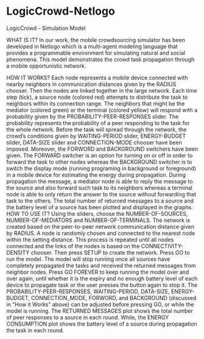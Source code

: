 # LogicCrowd-Netlogo
LogicCrowd - Simulation Model

WHAT IS IT?
In our work, the mobile crowdsourcing simulator has been developed in Netlogo which is a multi-agent modeling language that provides a programmable environment for simulating natural and social phenomena. This model demonstrates the crowd task propagation through a mobile opportunistic network. 

HOW IT WORKS?
Each node represents a mobile device connected with nearby neighbors in communication distances given by the RADIUS chooser. Then the nodes are linked together in the large network. Each time step (tick), a source node (colored red) attempts to distribute the task to neighbors within its connection range. The neighbors that might be the mediator (colored green) or the terminal (colored yellow) will respond with a probability given by the PROBABILITY-PEER-RESPONSES slider. The probability represents the probability of a peer responding to the task for the whole network. 
Before the task will spread through the network, the crowd’s conditions given by WAITING-PERIOD slider, ENERGY-BUDGET slider, DATA-SIZE slider and CONNECTION-MODE chooser have been imposed. Moreover, the FORWORD and BACKGROUND switchers have been given. The FORWARD switcher is an option for turning on or off in order to forward the task to other nodes whereas the BACKGROUND switcher is to switch the display mode (running programing in background or foreground) in a mobile device for estimating the energy during propagation.
During propagation the message, a mediator node is able to reply the message to the source and also forward such task to its neighbors whereas a terminal node is able to only return the answer to the source without forwarding that task to the others. The total number of returned messages to a source and the battery level of a source has been plotted and displayed in the graphs.
 HOW TO USE IT?
Using the sliders, choose the NUMBER-OF-SOURCES, NUMBER-OF-MEDIATORS and NUMBER-OF-TERMINALS.
The network is created based on the peer-to-peer network communication distance given by RADIUS. A node is randomly chosen and connected to the nearest node within the setting distance. This process is repeated until all nodes connected and the links of the nodes is based on the CONNECTIVITY-DENSITY chooser.
Then press SETUP to create the network. Press GO to run the model. The model will stop running once all sources have completely propagated the tasks and received the returned messages from neighbor nodes. Press GO FOREVER to keep running the model over and over again, until whether it is the expiry and no enough battery level of each device to propagate task or the user presses the button again to stop it.
The PROBABILITY-PEER-RESPONSES, WAITING-PERIOD, DATA-SIZE, ENERGY-BUDGET, CONNECTION_MODE, FORWORD, and BACKGROUND (discussed in "How it Works" above) can be adjusted before pressing GO, or while the model is running.
The RETURNED MESSAGES plot shows the total number of peer responses to a source in each round. While, the ENERGY CONSUMPTION plot shows the battery level of a source during propagation the task in each round.
